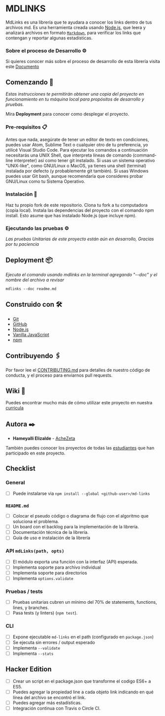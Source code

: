 # MDLINKS

MdLinks es una librería que te ayudara a conocer los links dentro de tus archivos md.
Es una herramienta creada usando [Node.js](https://nodejs.org/), que leera y analizará archivos en formato [`Markdown`](https://es.wikipedia.org/wiki/Markdown), para verificar los links que contengan y reportar
algunas estadísticas.

### Sobre el proceso de Desarrollo ⚙️
Si quieres conocer más sobre el proceso de desarrollo de esta librería visita este [Documento](https://docs.google.com/document/d/1Q_sE48pyNOQIwKq4h5UhUYJlQKK0wba6fJFHS53Sm-4/edit?usp=sharing)


## Comenzando 🚀

_Estas instrucciones te permitirán obtener una copia del proyecto en funcionamiento en tu máquina local para propósitos de desarrollo y pruebas._

Mira **Deployment** para conocer como desplegar el proyecto.


### Pre-requisitos 📋

Antes que nada, asegúrate de tener un editor de texto en condiciones, puedes usar Atom, Sublime Text o cualquier otro de tu preferencia, yo utilicé Visual Studio Code. Para ejecutar los comandos a continuación necesitarás una UNIX Shell, que interpreta líneas de comando (command-line interpreter) así como tener git instalado. Si usas un sistema operativo "UNIX-like", como GNU/Linux o MacOS, ya tienes una shell (terminal) instalada por defecto (y probablemente git también). Si usas Windows puedes usar Git bash, aunque recomendaría que consideres probar GNU/Linux como tu Sistema Operativo.

### Instalación 🔧

Haz tu propio fork de este repositorio.
Clona tu fork a tu computadora (copia local).
Instala las dependencias del proyecto con el comando npm install.
Esto asume que has instalado Node.js (que incluye npm).

### Ejecutando las pruebas ⚙️

_Las pruebas Unitarias de este proyecto están aún en desarrollo, Gracias por tu paciencia_

## Deployment 📦

_Ejecuta el comando usando mdlinks en la terminal agregando "--doc" y el nombre del archivo a revisar_

```
mdlinks --doc readme.md
```

## Construido con 🛠️

- [Git](https://git-scm.com/)
- [GitHub](https://github.com/)
- [Node.js](https://nodejs.org/)
- [Vanilla JavaScript](https://medium.com/laboratoria-how-to/vanillajs-vs-jquery-31e623bbd46e)
- [npm](https://www.npmjs.com/) 

## Contribuyendo 🖇️

Por favor lee el [CONTRIBUTING.md](https://github.com/Laboratoria/curricula-js/blob/master/CONTRIBUTING.md) para detalles de nuestro código de conducta, y el proceso para enviarnos pull requests.

## Wiki 📖

Puedes encontrar mucho más de cómo utilizar este proyecto en nuestra [curricula](https://github.com/Laboratoria/curricula-js/tree/master/projects/04-md-links)


## Autora ✒️

* **Hameyalli Elizalde** - [AcheZeta](https://github.com/AcheZeta)

También puedes conocer los proyectos de todas las [estudiantes](https://github.com/AcheZeta/CDMX007-fe-md-links/network/members) que han participado en este proyecto. 


## Checklist

### General

- [ ] Puede instalarse via `npm install --global <github-user>/md-links`

### `README.md`

- [ ] Colocar el pseudo código o diagrama de flujo con el algoritmo que soluciona el problema.
- [ ] Un board con el backlog para la implementación de la librería.
- [ ] Documentación técnica de la librería.
- [ ] Guía de uso e instalación de la librería

### API `mdLinks(path, opts)`

- [ ] El módulo exporta una función con la interfaz (API) esperada.
- [ ] Implementa soporte para archivo individual
- [ ] Implementa soporte para directorios
- [ ] Implementa `options.validate`

### Pruebas / tests

- [ ] Pruebas unitarias cubren un mínimo del 70% de statements, functions,
      lines, y branches.
- [ ] Pasa tests (y linters) (`npm test`).

### CLI

- [ ] Expone ejecutable `md-links` en el path (configurado en `package.json`)
- [ ] Se ejecuta sin errores / output esperado
- [ ] Implementa `--validate`
- [ ] Implementa `--stats`

## Hacker Edition

- [ ] Crear un script en el package.json que transforme el codigo ES6+ a ES5.
- [ ] Puedes agregar la propiedad line a cada objeto link indicando en qué línea del archivo se encontró el link.
- [ ] Puedes agregar más estadísticas.
- [ ] Integración continua con Travis o Circle CI.
